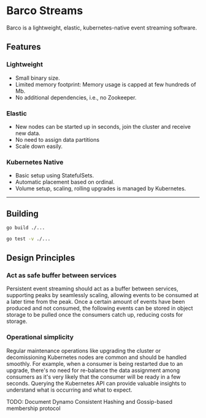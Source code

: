 # Barco Streams

Barco is a lightweight, elastic, kubernetes-native event streaming software.

## Features

### Lightweight

- Small binary size.
- Limited memory footprint: Memory usage is capped at few hundreds of Mb.
- No additional dependencies, i.e., no Zookeeper.

### Elastic

- New nodes can be started up in seconds, join the cluster and receive new
data.
- No need to assign data partitions
- Scale down easily.

### Kubernetes Native

- Basic setup using StatefulSets.
- Automatic placement based on ordinal.
- Volume setup, scaling, rolling upgrades is managed by Kubernetes.

-----

## Building

```bash
go build ./...

go test -v ./...
```

## Design Principles

### Act as safe buffer between services

Persistent event streaming should act as a buffer between services, supporting peaks by seamlessly scaling,
allowing events to be consumed at a later time from the peak. Once a certain amount of events have been produced
and not consumed, the following events can be stored in object storage to be pulled once the consumers catch up,
reducing costs for storage.

### Operational simplicity

Regular maintenance operations like upgrading the cluster or decomissioning Kubernetes nodes are common and should
be handled smoothly. For example, when a consumer is being restarted due to an upgrade, there's no need for re-balance
the data assignment among consumers as it's very likely that the consumer will be ready in a few seconds. Querying the
Kubernetes API can provide valuable insights to understand what is occurring and what to expect.

TODO: Document Dynamo Consistent Hashing and Gossip-based membership protocol
